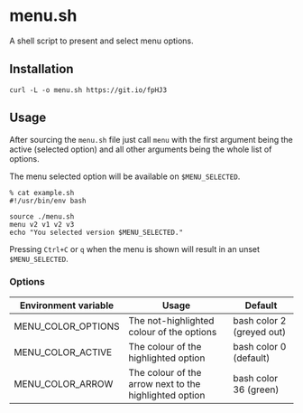 # menu.sh

A shell script to present and select menu options.


## Installation

```
curl -L -o menu.sh https://git.io/fpHJ3
```


## Usage

After sourcing the `menu.sh` file just call `menu` with the first
argument being the active (selected option) and all other arguments
being the whole list of options.

The menu selected option will be available on `$MENU_SELECTED`.

```
% cat example.sh
#!/usr/bin/env bash

source ./menu.sh
menu v2 v1 v2 v3
echo "You selected version $MENU_SELECTED."
```

Pressing `Ctrl+C` or `q` when the menu is shown will result in an unset
`$MENU_SELECTED`.


### Options

| Environment variable  | Usage                                                     | Default                   |
|-----------------------|-----------------------------------------------------------|-------------------------- |
| MENU_COLOR_OPTIONS    | The not-highlighted colour of the options                 | bash color 2 (greyed out) |
| MENU_COLOR_ACTIVE     | The colour of the highlighted option                      | bash color 0 (default)    |
| MENU_COLOR_ARROW      | The colour of the arrow next to the highlighted option    | bash color 36 (green)     |
